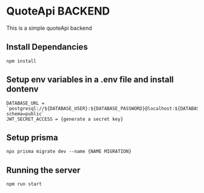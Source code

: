 # QuoteApi BACKEND

This is a simple quoteApi backend

## Install Dependancies

```npm install```

## Setup env variables in a .env file and install dontenv

```PORT = 3030
DATABASE_URL = `postgresql://${DATABASE_USER}:${DATABASE_PASSWORD}@localhost:${DATABASE_PORT}/${DATABASE_NAME}?schema=public`
JWT_SECRET_ACCESS = {generate a secret key}
```

## Setup prisma

```npx prisma migrate dev --name {NAME MIGRATION}```

## Running the server

```npm run start```
